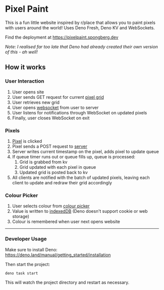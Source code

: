# Pixel Paint

This is a fun little website inspired by r/place that allows you to paint pixels
with users around the world! Uses Deno Fresh, Deno KV and WebSockets.

Find the deployment at <https://pixelpaint.spongberg.dev>

_Note: I realised far too late that Deno had already created their own version
of this - ah well!_

## How it works

### User Interaction

1. User opens site
2. User sends GET request for current [pixel grid](islands\PixelGrid.tsx)
3. User retrieves new grid
4. User opens [websocket](routes\api\websocket.ts) from user to server
5. User listens for notifications through WebSocket on updated pixels
6. Finally, user closes WebSocket on exit

### Pixels

1. [Pixel](islands\PixelCell.tsx) is clicked
2. Pixel sends a POST request to [server](routes\api\updateGrid.ts)
3. Server writes current timestamp on the pixel, adds pixel to update queue
4. If queue timer runs out or queue fills up, queue is processed:
   1. Grid is grabbed from kv
   2. Grid updated with each pixel in queue
   3. Updated grid is posted back to kv
5. All clients are notified with the batch of updated pixels, leaving each client to update and redraw their grid accordingly

### Colour Picker

1. User selects colour from [colour picker](islands\ColourPicker.tsx)
2. Value is written to [indexedDB](global\utils.ts) (Deno doesn't support cookie or web storage)
3. Colour is remembered when user next opens website

---

### Developer Usage

Make sure to install Deno: <https://deno.land/manual/getting_started/installation>

Then start the project:

``` bash
deno task start
```

This will watch the project directory and restart as necessary.
